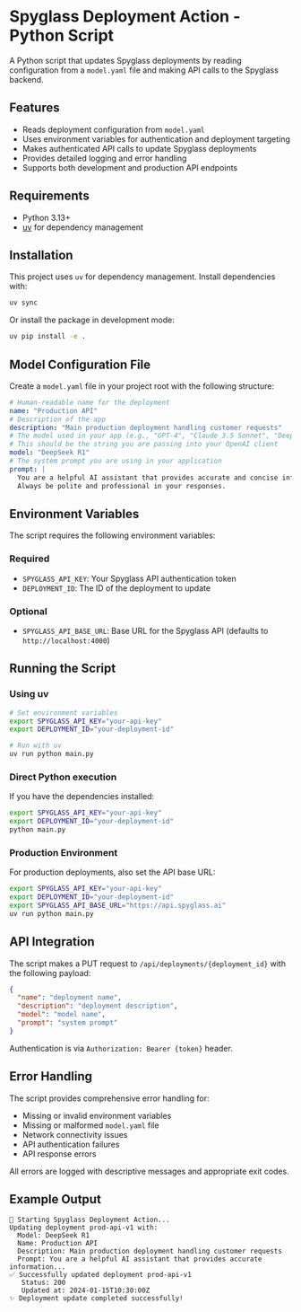 # Spyglass Deployment Action - Python Script

A Python script that updates Spyglass deployments by reading configuration from a `model.yaml` file and making API calls to the Spyglass backend.

## Features
- Reads deployment configuration from `model.yaml`
- Uses environment variables for authentication and deployment targeting
- Makes authenticated API calls to update Spyglass deployments
- Provides detailed logging and error handling
- Supports both development and production API endpoints

## Requirements

- Python 3.13+
- [uv](https://docs.astral.sh/uv/) for dependency management

## Installation

This project uses `uv` for dependency management. Install dependencies with:

```bash
uv sync
```

Or install the package in development mode:

```bash
uv pip install -e .
```

## Model Configuration File

Create a `model.yaml` file in your project root with the following structure:

```yaml
# Human-readable name for the deployment
name: "Production API"
# Description of the app
description: "Main production deployment handling customer requests"
# The model used in your app (e.g., "GPT-4", "Claude 3.5 Sonnet", "DeepSeek R1")
# This should be the string you are passing into your OpenAI client
model: "DeepSeek R1"
# The system prompt you are using in your application
prompt: |
  You are a helpful AI assistant that provides accurate and concise information.
  Always be polite and professional in your responses.
```

## Environment Variables

The script requires the following environment variables:

### Required
- `SPYGLASS_API_KEY`: Your Spyglass API authentication token
- `DEPLOYMENT_ID`: The ID of the deployment to update

### Optional
- `SPYGLASS_API_BASE_URL`: Base URL for the Spyglass API (defaults to `http://localhost:4000`)

## Running the Script

### Using uv

```bash
# Set environment variables
export SPYGLASS_API_KEY="your-api-key"
export DEPLOYMENT_ID="your-deployment-id"

# Run with uv
uv run python main.py
```

### Direct Python execution

If you have the dependencies installed:

```bash
export SPYGLASS_API_KEY="your-api-key"
export DEPLOYMENT_ID="your-deployment-id"
python main.py
```

### Production Environment

For production deployments, also set the API base URL:

```bash
export SPYGLASS_API_KEY="your-api-key"
export DEPLOYMENT_ID="your-deployment-id"
export SPYGLASS_API_BASE_URL="https://api.spyglass.ai"
uv run python main.py
```

## API Integration

The script makes a PUT request to `/api/deployments/{deployment_id}` with the following payload:

```json
{
  "name": "deployment name",
  "description": "deployment description",
  "model": "model name",
  "prompt": "system prompt"
}
```

Authentication is via `Authorization: Bearer {token}` header.

## Error Handling

The script provides comprehensive error handling for:

- Missing or invalid environment variables
- Missing or malformed `model.yaml` file
- Network connectivity issues
- API authentication failures
- API response errors

All errors are logged with descriptive messages and appropriate exit codes.

## Example Output

```
🚀 Starting Spyglass Deployment Action...
Updating deployment prod-api-v1 with:
  Model: DeepSeek R1
  Name: Production API
  Description: Main production deployment handling customer requests
  Prompt: You are a helpful AI assistant that provides accurate information...
✅ Successfully updated deployment prod-api-v1
   Status: 200
   Updated at: 2024-01-15T10:30:00Z
✨ Deployment update completed successfully!
```
